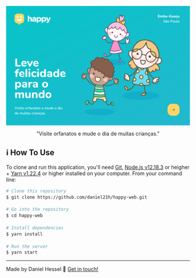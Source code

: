 <div style="display: flex; justify-content: center">
  <img src="./src/assets/githubpaper.png" />
</div>

<p align="center">"Visite orfanatos e mude o dia de muitas crianças."</p>

## :information_source: How To Use

To clone and run this application, you'll need [Git](https://git-scm.com), [Node.js v12.18.3][nodejs] or heigher + [Yarn v1.22.4][yarn] or higher installed on your computer. From your command line:

```bash
# Clone this repository
$ git clone https://github.com/daniel21h/happy-web.git

# Go into the repository
$ cd happy-web

# Install dependencies
$ yarn install

# Run the server
$ yarn start
```

---

Made by Daniel Hessel :wave: [Get in touch!](https://www.linkedin.com/in/daniel-hessel-240731176/)

[nodejs]: https://nodejs.org/
[yarn]: https://yarnpkg.com/
[vc]: https://code.visualstudio.com/
